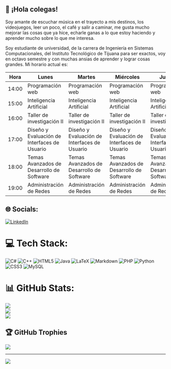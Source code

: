 ## 💫 ¡Hola colegas!

Soy amante de escuchar música en el trayecto a mis destinos, los videojuegos, leer un poco, el café y salir a caminar, me gusta mucho mejorar las cosas que ya hice, echarle ganas a lo que estoy haciendo y aprender mucho sobre lo que me interesa.

Soy estudiante de universidad, de la carrera de Ingeniería en Sistemas Computacionales, del Instituto Tecnológico de Tijuana para ser exactos, voy en octavo semestre y con muchas ansias de aprender y lograr cosas grandes. Mi horario actual es:

| Hora | Lunes | Martes | Miércoles | Jueves | Viernes |
|--|--|--|--|--|--|
| 14:00 | Programación web | Programación web | Programación web | Programación web | Programación web |
| 15:00 | Inteligencia Artificial | Inteligencia Artificial | Inteligencia Artificial | Inteligencia Artificial |
| 16:00 | Taller de investigación II | Taller de investigación II | Taller de investigación II | Taller de investigación II |
| 17:00 | Diseño y Evaluación de Interfaces de Usuario | Diseño y Evaluación de Interfaces de Usuario | Diseño y Evaluación de Interfaces de Usuario | Diseño y Evaluación de Interfaces de Usuario | Diseño y Evaluación de Interfaces de Usuario |
| 18:00 | Temas Avanzados de Desarrollo de Software | Temas Avanzados de Desarrollo de Software | Temas Avanzados de Desarrollo de Software | Temas Avanzados de Desarrollo de Software | Temas Avanzados de Desarrollo de Software |
| 19:00 | Administración de Redes | Administración de Redes | Administración de Redes | Administración de Redes |

## 🌐 Socials:
[![LinkedIn](https://img.shields.io/badge/LinkedIn-%230077B5.svg?logo=linkedin&logoColor=white)](https://linkedin.com/in/www.linkedin.com/in/luis-enrique-miguel-villegas-8aa35a233) 

# 💻 Tech Stack:
![C#](https://img.shields.io/badge/c%23-%23239120.svg?style=flat&logo=c-sharp&logoColor=white) ![C++](https://img.shields.io/badge/c++-%2300599C.svg?style=flat&logo=c%2B%2B&logoColor=white) ![HTML5](https://img.shields.io/badge/html5-%23E34F26.svg?style=flat&logo=html5&logoColor=white) ![Java](https://img.shields.io/badge/java-%23ED8B00.svg?style=flat&logo=java&logoColor=white) ![LaTeX](https://img.shields.io/badge/latex-%23008080.svg?style=flat&logo=latex&logoColor=white) ![Markdown](https://img.shields.io/badge/markdown-%23000000.svg?style=flat&logo=markdown&logoColor=white) ![PHP](https://img.shields.io/badge/php-%23777BB4.svg?style=flat&logo=php&logoColor=white) ![Python](https://img.shields.io/badge/python-3670A0?style=flat&logo=python&logoColor=ffdd54) ![CSS3](https://img.shields.io/badge/css3-%231572B6.svg?style=flat&logo=css3&logoColor=white) ![MySQL](https://img.shields.io/badge/mysql-%2300f.svg?style=flat&logo=mysql&logoColor=white)
# 📊 GitHub Stats:
![](https://github-readme-stats.vercel.app/api?username=migueluisV&theme=radical&hide_border=true&include_all_commits=true&count_private=false)<br/>
![](https://github-readme-streak-stats.herokuapp.com/?user=migueluisV&theme=radical&hide_border=true)<br/>
![](https://github-readme-stats.vercel.app/api/top-langs/?username=migueluisV&theme=radical&hide_border=true&include_all_commits=true&count_private=false&layout=compact)

## 🏆 GitHub Trophies
![](https://github-profile-trophy.vercel.app/?username=migueluisV&theme=radical&no-frame=true&no-bg=true&margin-w=4)

---
[![](https://visitcount.itsvg.in/api?id=migueluisV&icon=0&color=0)](https://visitcount.itsvg.in)
